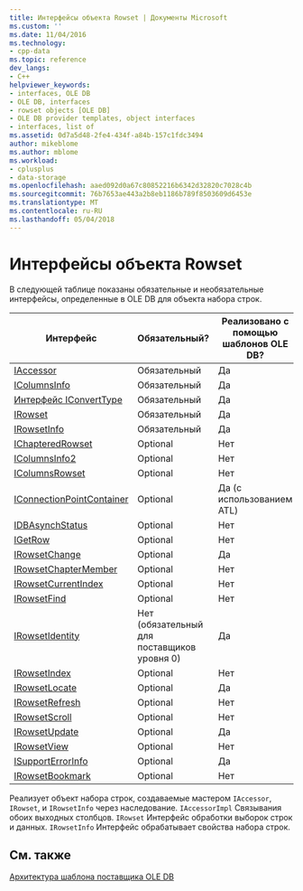 ```yaml
---
title: Интерфейсы объекта Rowset | Документы Microsoft
ms.custom: ''
ms.date: 11/04/2016
ms.technology:
- cpp-data
ms.topic: reference
dev_langs:
- C++
helpviewer_keywords:
- interfaces, OLE DB
- OLE DB, interfaces
- rowset objects [OLE DB]
- OLE DB provider templates, object interfaces
- interfaces, list of
ms.assetid: 0d7a5d48-2fe4-434f-a84b-157c1fdc3494
author: mikeblome
ms.author: mblome
ms.workload:
- cplusplus
- data-storage
ms.openlocfilehash: aaed092d0a67c80852216b6342d32820c7028c4b
ms.sourcegitcommit: 76b7653ae443a2b8eb1186b789f8503609d6453e
ms.translationtype: MT
ms.contentlocale: ru-RU
ms.lasthandoff: 05/04/2018
---
```

# <a name="rowset-object-interfaces"></a>Интерфейсы объекта Rowset
В следующей таблице показаны обязательные и необязательные интерфейсы, определенные в OLE DB для объекта набора строк.  
  
|Интерфейс|Обязательный?|Реализовано с помощью шаблонов OLE DB?|  
|---------------|---------------|--------------------------------------|  
|[IAccessor](https://msdn.microsoft.com/en-us/library/ms719672.aspx)|Обязательный|Да|  
|[IColumnsInfo](https://msdn.microsoft.com/en-us/library/ms724541.aspx)|Обязательный|Да|  
|[Интерфейс IConvertType](https://msdn.microsoft.com/en-us/library/ms715926.aspx)|Обязательный|Да|  
|[IRowset](https://msdn.microsoft.com/en-us/library/ms720986.aspx)|Обязательный|Да|  
|[IRowsetInfo](https://msdn.microsoft.com/en-us/library/ms724541.aspx)|Обязательный|Да|  
|[IChapteredRowset](https://msdn.microsoft.com/en-us/library/ms718180.aspx)|Optional|Нет|  
|[IColumnsInfo2](https://msdn.microsoft.com/en-us/library/ms712953.aspx)|Optional|Нет|  
|[IColumnsRowset](https://msdn.microsoft.com/en-us/library/ms722657.aspx)|Optional|Нет|  
|[IConnectionPointContainer](http://msdn.microsoft.com/library/windows/desktop/ms683857)|Optional|Да (с использованием ATL)|  
|[IDBAsynchStatus](https://msdn.microsoft.com/en-us/library/ms709832.aspx)|Optional|Нет|  
|[IGetRow](https://msdn.microsoft.com/en-us/library/ms718047.aspx)|Optional|Нет|  
|[IRowsetChange](https://msdn.microsoft.com/en-us/library/ms715790.aspx)|Optional|Да|  
|[IRowsetChapterMember](https://msdn.microsoft.com/en-us/library/ms725430.aspx)|Optional|Нет|  
|[IRowsetCurrentIndex](https://msdn.microsoft.com/en-us/library/ms709700.aspx)|Optional|Нет|  
|[IRowsetFind](https://msdn.microsoft.com/en-us/library/ms724221.aspx)|Optional|Нет|  
|[IRowsetIdentity](https://msdn.microsoft.com/en-us/library/ms715913.aspx)|Нет (обязательный для поставщиков уровня 0)|Да|  
|[IRowsetIndex](https://msdn.microsoft.com/en-us/library/ms719604.aspx)|Optional|Нет|  
|[IRowsetLocate](https://msdn.microsoft.com/en-us/library/ms721190.aspx)|Optional|Да|  
|[IRowsetRefresh](https://msdn.microsoft.com/en-us/library/ms714892.aspx)|Optional|Нет|  
|[IRowsetScroll](https://msdn.microsoft.com/en-us/library/ms712984.aspx)|Optional|Нет|  
|[IRowsetUpdate](https://msdn.microsoft.com/en-us/library/ms714401.aspx)|Optional|Да|  
|[IRowsetView](https://msdn.microsoft.com/en-us/library/ms709755.aspx)|Optional|Нет|  
|[ISupportErrorInfo](https://msdn.microsoft.com/en-us/library/ms715816.aspx)|Optional|Да|  
|[IRowsetBookmark](https://msdn.microsoft.com/en-us/library/ms714246.aspx)|Optional|Нет|  
  
 Реализует объект набора строк, создаваемые мастером `IAccessor`, `IRowset`, и `IRowsetInfo` через наследование. `IAccessorImpl` Связывания обоих выходных столбцов. `IRowset` Интерфейс обработки выборок строк и данных. `IRowsetInfo` Интерфейс обрабатывает свойства набора строк.  
  
## <a name="see-also"></a>См. также  
 [Архитектура шаблона поставщика OLE DB](../../data/oledb/ole-db-provider-template-architecture.md)